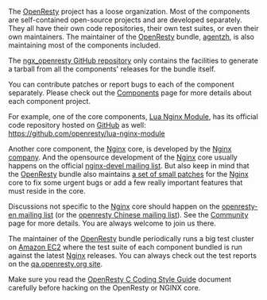 <!---
    @title         Getting Involved
    @creator       Yichun Zhang
    @created       2013-08-03 04:25 GMT
    @modifier      Yichun Zhang
    @modifier_link yichun-zhang
    @modified      2013-08-03 04:42 GMT
    @changes       7
--->

The [OpenResty](openresty.html) project has a loose organization. Most of the
components are self-contained open-source projects and are developed separately.
They all have their own code repositories, their own test suites, or even their
own maintainers. The maintainer of the [OpenResty](openresty.html) bundle, [agentzh](yichun-zhang.html),
is also maintaining most of the components included.

The [ngx_openresty GitHub repository](https://github.com/agentzh/ngx_openresty/) only
contains the facilities to generate a tarball from all the components' releases
for the bundle itself.

You can contribute patches or report bugs to each of the component separately.
Please check out the [Components](components.html) page for more details about
each component project.

For example, one of the core components, [Lua Nginx Module](lua-nginx-module.html),
has its official code repository hosted on [GitHub](github.html) as well: https://github.com/openresty/lua-nginx-module

Another core component, the [Nginx](nginx.html) core, is developed by the [Nginx company](http://nginx.com).
And the opensource development of the [Nginx](nginx.html) core usually happens
on the official [nginx-devel mailing list](http://mailman.nginx.org/mailman/listinfo/nginx-devel).
But also keep in mind that the [OpenResty](openresty.html) bundle also maintains
[a set of small patches](https://github.com/agentzh/ngx_openresty/tree/master/patches/) for
the [Nginx](nginx.html) core to fix some urgent bugs or add a few really important
features that must reside in the core.

Discussions not specific to the [Nginx](nginx.html) core should happen on the
[openresty-en mailing list](https://groups.google.com/group/openresty-en) (or
the [openresty Chinese mailing list](https://groups.google.com/group/openresty)).
See the [Community](community.html) page for more details. You are always welcome
to join us there.

The maintainer of the [OpenResty](openresty.html) bundle periodically runs a
big test cluster on [Amazon EC2](http://aws.amazon.com/ec2/) where the test
suite of each component bundled is run against the latest [Nginx](nginx.html) releases.
You can always check out the test reports on the [qa.openresty.org site](http://qa.openresty.org).

Make sure you read the [OpenResty C Coding Style Guide](c-coding-style-guide.html)
document carefully before hacking on the OpenResty or NGINX core.
